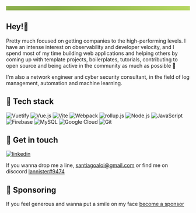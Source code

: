 [![line.jpg](/line.jpg)](/line.jpg)

## Hey!👋

Pretty much focused on getting companies to the high-performing levels. 
I have an intense interest on observability and developer velocity, and I spend most of my time building web applications and helping others by coming up with template projects, boilerplates, tutorials, contributing to open source and being active in the community as much as possible 🦦

I'm also a network engineer and cyber security consultant, in the field of log management, automation and machine learning.

## :wrench: Tech stack

![Vuetify](https://img.shields.io/static/v1?style=flat&message=Vuetify&color=373e47&logo=Vuetify&logoColor=8DD6F9&label=)
![Vue.js](https://img.shields.io/static/v1?style=flat&message=Vue.js&color=373e47&logo=Vue.js&logoColor=4FC08D&label=)
![Vite](https://img.shields.io/static/v1?style=flat&message=Vite&color=373e47&logo=Vite&logoColor=967cff&label=)
![Webpack](https://img.shields.io/static/v1?style=flat&message=Webpack&color=373e47&logo=Webpack&logoColor=8DD6F9&label=)
![rollup.js](https://img.shields.io/static/v1?style=flat&message=rollup.js&color=373e47&logo=rollup.js&logoColor=fe3333&label=)
![Node.js](https://img.shields.io/static/v1?style=flat&message=Node.js&color=373e47&logo=Node.js&logoColor=6ea35c&label=)
![JavaScript](https://img.shields.io/static/v1?style=flat&message=JavaScript&color=373e47&logo=JavaScript&logoColor=F7DF1E&label=)
![Firebase](https://img.shields.io/static/v1?style=flat&message=Firebase&color=373e47&logo=Firebase&logoColor=FFCA28&label=)
![MySQL](https://img.shields.io/static/v1?style=flat&message=MySQL&color=373e47&logo=MySQL&logoColor=FFFFFF&label=)
![Google Cloud](https://img.shields.io/static/v1?style=flat&message=Google+Cloud&color=373e47&logo=Google+Cloud&logoColor=FFFFFF&label=)
![Git](https://img.shields.io/static/v1?style=flat&message=Git&color=373e47&logo=Git&logoColor=F1502F&label=)

## 📨 Get in touch

[![linkedin](https://img.shields.io/badge/linkedin-0A66C2?style=flat&logo=linkedin&logoColor=white)](https://www.linkedin.com/in/santiagoaloi/)

If you wanna drop me a line,  santiagoaloi@gmail.com or find me on disccord [lannister#9474](https://discordapp.com/users/lannister#9474) 

## 🥇 Sponsoring

If you feel generous and wanna put a smile on my face [become a sponsor](https://github.com/sponsors/santiagoaloi)
